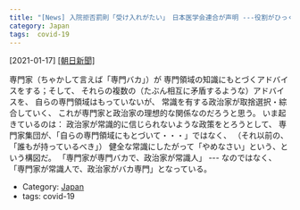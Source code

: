 ```yaml
---
title: "[News] 入院拒否罰則「受け入れがたい」　日本医学会連合が声明 ---役割がひっくりかえっているような・・・"
category: Japan
tags:  covid-19
---
```


[2021-01-17] [[朝日新聞]](https://www.asahi.com/articles/ASP1G6D18P1GULBJ019.html?ref=rss)  

 専門家（ちゃかして言えば「専門バカ」）が
専門領域の知識にもとづくアドバイスをする；そして、
それらの複数の（たぶん相互に矛盾するような）アドバイスを、
自らの専門領域はもっていないが、
常識を有する政治家が取捨選択・綜合していく、
これが専門家と政治家の理想的な関係なのだろうと思う。
いま起きているのは：
政治家が常識的に信じられないような政策をとろうとして、
専門家集団が、「自らの専門領域にもとづいて・・・」ではなく、
（それ以前の、「誰もが持っているべき」）
健全な常識にしたがって「やめなさい」という、という構図だ。
「専門家が専門バカで、政治家が常識人」 --- なのではなく、
「専門家が常識人で、政治家がバカ専門」となっている。

- Category: [Japan](/categories.html#Japan)
- tags:  covid-19

